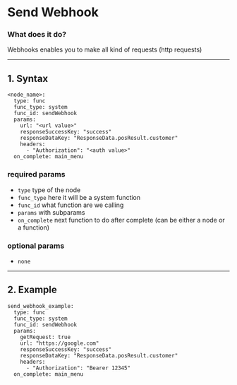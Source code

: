 # Send Webhook

### What does it do?
Webhooks enables you to make all kind of requests (http requests)
___
## 1. Syntax
```
<node_name>:
  type: func
  func_type: system
  func_id: sendWebhook
  params:
    url: "<url value>"
    responseSuccessKey: "success"
    responseDataKey: "ResponseData.posResult.customer"
    headers:
      - "Authorization": "<auth value>"
  on_complete: main_menu
```

### required params
- `type` type of the node
- `func_type` here it will be a system function
- `func_id` what function are we calling
- `params` with subparams
- `on_complete` next function to do after complete (can be either a node or a function)

### optional params
 - `none`

___
## 2. Example
```
send_webhook_example: 
  type: func
  func_type: system
  func_id: sendWebhook
  params:
    getRequest: true
    url: "https://google.com"
    responseSuccessKey: "success"
    responseDataKey: "ResponseData.posResult.customer"
    headers:
      - "Authorization": "Bearer 12345"
  on_complete: main_menu
```